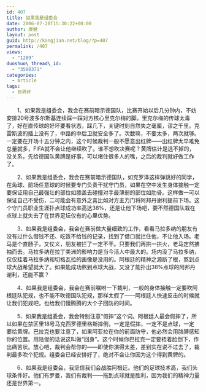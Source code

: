 ```yaml
---
id: 407
title: 如果我是组委会
date: 2006-07-20T15:30:22+00:00
author: 康健
layout: post
guid: http://kangjian.net/blog/?p=407
permalink: /407
views:
  - "1289"
duoshuo\_thread\_id:
  - "3580371"
categories:
  - Article
tags:
  - 世界杯
---
```

　　1、如果我是组委会，我会在赛前暗示德国队，比赛开始以后几分钟内，不妨安排20号波多尔斯基连续踩一踩对方核心里克尔梅的脚。里克尔梅的传球太毒了，好在直传球的好坏要看状态，踩几下，关键时刻自然失之毫厘，谬之千里。克雷斯波的插上没有了，中路的中后卫就安全多了。次数嘛，不要太多，两次就够。一定要在开场十五分钟之内，这个时候裁判一般不愿意出红牌——出红牌太早难免总量就多，FIFA就不会让他继续吹了。谁不想吹决赛呢？黄牌估计是逃不掉的，没关系，先给德国队黄牌是好事，可以堵住很多人的嘴，之后的裁判就好做工作了。

　　2、如果我是组委会，我会在赛前暗示德国队，如克罗泽这样弹跳好的同学，在角球、前场任意球的时候要专门负责干扰守门员，如果在空中发生身体接触一定要保证用自己最强壮的部位如膝盖去碰撞对手最薄弱的部位如肋骨。这样做一可以保证自己不受伤，二可能会有意外之喜比如对方主力门将阿邦丹谢利提前下场。这个守门员职业生涯扑点球成功率高达38%，还是让他下场吧，要不然德国队栽在点球上就失去了在世界足坛仅有的心里优势。

　　3、如果我是组委会，我会在赛前做大量细致的工作，看看马拉多纳的朋友有没有过什么借钱不还、吃饭不给钱的记录，找到了借口就拦住他，不让他入场。老马是个直肠子，又仗义，朋友被拦了一定不干。只要我们再拱一拱火，老马定然拂袖而去。马拉多纳在拉丁美洲的影响力是当今活人中最大的。场内没了马拉多纳，仅仅挂着马拉多纳和切格瓦拉的画像是没用的。阿根廷的精神之源断了根，熬到点球大战希望就大了。如果能成功熬到点球大战，又没了能扑出38%点球的阿邦丹谢利，还能不赢？

　　4、如果我是组委会，我会在赛前嘱咐一下裁判，一般的身体接触一定要吹阿根廷队犯规，也不能不吹德国队犯规，那样太假了——阿根廷人快速反击的时候就让我们犯规吧，也给我们慢腾腾的大个子回防的时间。

　　5、如果我是组委会，我会特别注意“假摔”这个词。阿根廷人最会假摔了，所以如果在禁区里18号马克西罗德里格斯摔倒，一定是假摔，一定不是点球，一定要给黄牌。巴拉克也要注意了，如果阿亚拉在你的前面防守，他必然会用胳膊感知你的位置。用陆俊的话说这叫做“回身”。这个时候你巴拉克一定要捂着脸倒下，作出痛苦状。放心吧，裁判会帮你的——即使你演得太差，差到实在说不过去了，裁判最多吹个犯规。组委会已经安排好了，绝对不会让你因为这个得到黄牌的。

　　6、如果我是组委会，我坚信我们会战胜阿根廷。他们的足球技术高，我们头球条件好。他们有罗曼，我们有裁判——拖到点球就是胜利，因为我们的精神力量还是世界第一。
